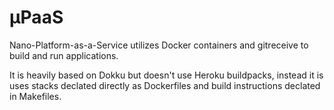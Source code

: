 # μPaaS

Nano-Platform-as-a-Service utilizes Docker containers and gitreceive to build
and run applications.

It is heavily based on Dokku but doesn't use Heroku buildpacks, instead it is
uses stacks declated directly as Dockerfiles and build instructions declated in
Makefiles.
